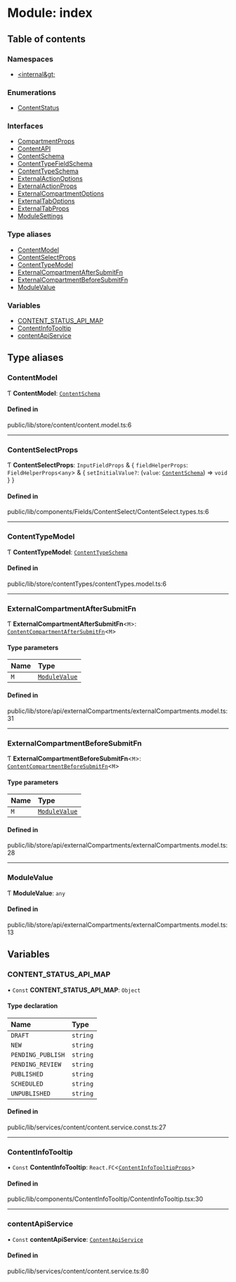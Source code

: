 # Module: index

## Table of contents

### Namespaces

- [&lt;internal\&gt;](../wiki/index.%3Cinternal%3E)

### Enumerations

- [ContentStatus](../wiki/index.ContentStatus)

### Interfaces

- [CompartmentProps](../wiki/index.CompartmentProps)
- [ContentAPI](../wiki/index.ContentAPI)
- [ContentSchema](../wiki/index.ContentSchema)
- [ContentTypeFieldSchema](../wiki/index.ContentTypeFieldSchema)
- [ContentTypeSchema](../wiki/index.ContentTypeSchema)
- [ExternalActionOptions](../wiki/index.ExternalActionOptions)
- [ExternalActionProps](../wiki/index.ExternalActionProps)
- [ExternalCompartmentOptions](../wiki/index.ExternalCompartmentOptions)
- [ExternalTabOptions](../wiki/index.ExternalTabOptions)
- [ExternalTabProps](../wiki/index.ExternalTabProps)
- [ModuleSettings](../wiki/index.ModuleSettings)

### Type aliases

- [ContentModel](../wiki/index#contentmodel)
- [ContentSelectProps](../wiki/index#contentselectprops)
- [ContentTypeModel](../wiki/index#contenttypemodel)
- [ExternalCompartmentAfterSubmitFn](../wiki/index#externalcompartmentaftersubmitfn)
- [ExternalCompartmentBeforeSubmitFn](../wiki/index#externalcompartmentbeforesubmitfn)
- [ModuleValue](../wiki/index#modulevalue)

### Variables

- [CONTENT\_STATUS\_API\_MAP](../wiki/index#content_status_api_map)
- [ContentInfoTooltip](../wiki/index#contentinfotooltip)
- [contentApiService](../wiki/index#contentapiservice)

## Type aliases

### ContentModel

Ƭ **ContentModel**: [`ContentSchema`](../wiki/index.ContentSchema)

#### Defined in

public/lib/store/content/content.model.ts:6

___

### ContentSelectProps

Ƭ **ContentSelectProps**: `InputFieldProps` & { `fieldHelperProps`: `FieldHelperProps`<`any`\> & { `setInitialValue?`: (`value`: [`ContentSchema`](../wiki/index.ContentSchema)) => `void`  }  }

#### Defined in

public/lib/components/Fields/ContentSelect/ContentSelect.types.ts:6

___

### ContentTypeModel

Ƭ **ContentTypeModel**: [`ContentTypeSchema`](../wiki/index.ContentTypeSchema)

#### Defined in

public/lib/store/contentTypes/contentTypes.model.ts:6

___

### ExternalCompartmentAfterSubmitFn

Ƭ **ExternalCompartmentAfterSubmitFn**<`M`\>: [`ContentCompartmentAfterSubmitFn`](../wiki/index.%3Cinternal%3E#contentcompartmentaftersubmitfn)<`M`\>

#### Type parameters

| Name | Type |
| :------ | :------ |
| `M` | [`ModuleValue`](../wiki/index#modulevalue) |

#### Defined in

public/lib/store/api/externalCompartments/externalCompartments.model.ts:31

___

### ExternalCompartmentBeforeSubmitFn

Ƭ **ExternalCompartmentBeforeSubmitFn**<`M`\>: [`ContentCompartmentBeforeSubmitFn`](../wiki/index.%3Cinternal%3E#contentcompartmentbeforesubmitfn)<`M`\>

#### Type parameters

| Name | Type |
| :------ | :------ |
| `M` | [`ModuleValue`](../wiki/index#modulevalue) |

#### Defined in

public/lib/store/api/externalCompartments/externalCompartments.model.ts:28

___

### ModuleValue

Ƭ **ModuleValue**: `any`

#### Defined in

public/lib/store/api/externalCompartments/externalCompartments.model.ts:13

## Variables

### CONTENT\_STATUS\_API\_MAP

• `Const` **CONTENT\_STATUS\_API\_MAP**: `Object`

#### Type declaration

| Name | Type |
| :------ | :------ |
| `DRAFT` | `string` |
| `NEW` | `string` |
| `PENDING_PUBLISH` | `string` |
| `PENDING_REVIEW` | `string` |
| `PUBLISHED` | `string` |
| `SCHEDULED` | `string` |
| `UNPUBLISHED` | `string` |

#### Defined in

public/lib/services/content/content.service.const.ts:27

___

### ContentInfoTooltip

• `Const` **ContentInfoTooltip**: `React.FC`<[`ContentInfoTooltipProps`](../wiki/index.%3Cinternal%3E.ContentInfoTooltipProps)\>

#### Defined in

public/lib/components/ContentInfoTooltip/ContentInfoTooltip.tsx:30

___

### contentApiService

• `Const` **contentApiService**: [`ContentApiService`](../wiki/index.%3Cinternal%3E.ContentApiService)

#### Defined in

public/lib/services/content/content.service.ts:80
